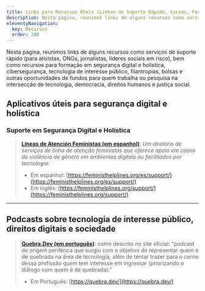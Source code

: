 ```yaml
---
title: Links para Recursos Úteis (Linhas de Suporte Rápido, Cursos, Formação, Fundos, Bolsas, etc)
description: Nesta página, reunimos links de alguns recursos como serviços de suporte rápido (para ativistas, ONGs, jornalistas, líderes sociais em risco), bem como recursos para formação em segurança digital e holística, cibersegurança, tecnologia de interesse público, filantropias, bolsas e outras oportunidades de fundos para quem trabalha ou pesquisa na intersecção de tecnologia, democracia, direitos humanos e justiça social.
eleventyNavigation:
  key: Recursos
  order: 200
---
```


Nesta página, reunimos links de alguns recursos como serviços de suporte rápido (para ativistas, ONGs, jornalistas, líderes sociais em risco), bem como recursos para formação em segurança digital e holística, cibersegurança, tecnologia de interesse público, filantropias, bolsas e outras oportunidades de fundos para quem trabalha ou pesquisa na intersecção de tecnologia, democracia, direitos humanos e justiça social.

## Aplicativos úteis para segurança digital e holística



### Suporte em Segurança Digital e Holística

> **[Líneas de Atención Feministas (em espanhol)](https://feministhelplines.org/es/support/)**:
> _Um diretório de serviços de linha de atenção feministas que oferece apoio em casos de violência de gênero em ambientes digitais ou facilitados por tecnologia:_
> - Em espanhol: [https://feministhelplines.org/es/support/](https://feministhelplines.org/es/support/)
> - Em inglês: [https://feministhelplines.org/support/](https://feministhelplines.org/support/)

<hr>

## Podcasts sobre tecnologia de interesse público, direitos digitais e sociedade

> **[Quebra.Dev (em português)](https://quebra.dev/)**: como descrito no site oficial: "podcast de origem periférica que surgiu com o objetivo de representar quem é de quebrada na área de tecnologia, além de tentar trazer para o cerne dessa profissão quem tem interesse em ingressar (priorizando o diálogo com quem é de quebrada)."
> - Em Português: [https://quebra.dev/](https://quebra.dev/)
